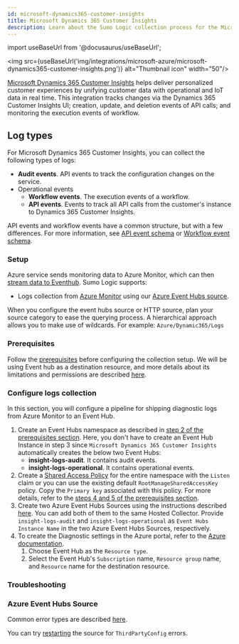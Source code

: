 ```yaml
---
id: microsoft-dynamics365-customer-insights
title: Microsoft Dynamics 365 Customer Insights
description: Learn about the Sumo Logic collection process for the Microsoft Dynamics 365 Customer Insights service.
---
```


import useBaseUrl from '@docusaurus/useBaseUrl';

<img src={useBaseUrl('img/integrations/microsoft-azure/microsoft-dynamics365-customer-insights.png')} alt="Thumbnail icon" width="50"/>

[Microsoft Dynamics 365 Customer Insights](https://learn.microsoft.com/en-us/dynamics365/customer-insights/overview) helps deliver personalized customer experiences by unifying customer data with operational and IoT data in real time. This integration tracks changes via the Dynamics 365 Customer Insights UI; creation, update, and deletion events of API calls; and monitoring the execution events of workflow.

## Log types

For Microsoft Dynamics 365 Customer Insights, you can collect the following types of logs:

* **Audit events**. API events to track the configuration changes on the service.
* Operational events
  * **Workflow events**. The execution events of a workflow.
  * **API events**. Events to track all API calls from the customer's instance to Dynamics 365 Customer Insights.

API events and workflow events have a common structure, but with a few differences. For more information, see [API event schema](https://learn.microsoft.com/en-us/dynamics365/customer-insights/diagnostics#api-event-schema) or [Workflow event schema](https://learn.microsoft.com/en-us/dynamics365/customer-insights/diagnostics#workflow-event-schema).

### Setup

Azure service sends monitoring data to Azure Monitor, which can then [stream data to Eventhub](https://learn.microsoft.com/en-us/azure/azure-monitor/essentials/stream-monitoring-data-event-hubs). Sumo Logic supports:

* Logs collection from [Azure Monitor](https://docs.microsoft.com/en-us/azure/monitoring-and-diagnostics/monitoring-get-started) using our [Azure Event Hubs source](/docs/send-data/hosted-collectors/cloud-to-cloud-integration-framework/azure-event-hubs-source/).

When you configure the event hubs source or HTTP source, plan your source category to ease the querying process. A hierarchical approach allows you to make use of wildcards. For example: `Azure/Dynamic365/Logs`

### Prerequisites

Follow the [prerequisites](https://learn.microsoft.com/en-us/dynamics365/customer-insights/diagnostics#prerequisites) before configuring the collection setup. We will be using Event hub as a destination resource, and more details about its limitations and permissions are described [here](https://learn.microsoft.com/en-us/azure/azure-monitor/essentials/diagnostic-settings?tabs=portal#destination-limitations).

### Configure logs collection

In this section, you will configure a pipeline for shipping diagnostic logs from Azure Monitor to an Event Hub.

1. Create an Event Hubs namespace as described in [step 2 of the prerequisites section](/docs/send-data/hosted-collectors/cloud-to-cloud-integration-framework/azure-event-hubs-source/#prerequisites). Here, you don't have to create an Event Hub Instance in step 3 since `Microsoft Dynamics 365 Customer Insights` automatically creates the below two Event Hubs:
    * **insight-logs-audit**. It contains audit events.
    * **insight-logs-operational**. It contains operational events.
2. Create a [Shared Access Policy](https://docs.microsoft.com/en-us/azure/governance/policy/overview) for the entire namespace with the `Listen` claim or you can use the existing default `RootManageSharedAccessKey` policy. Copy the `Primary key` associated with this policy. For more details, refer to the [steps 4 and 5 of the prerequisites section](/docs/send-data/hosted-collectors/cloud-to-cloud-integration-framework/azure-event-hubs-source/#prerequisites).
3. Create two Azure Event Hubs Sources using the instructions described [here](/docs/send-data/hosted-collectors/cloud-to-cloud-integration-framework/azure-event-hubs-source/#create-an-azure-event-hubssource). You can add both of them to the same Hosted Collector. Provide `insight-logs-audit` and `insight-logs-operational` as `Event Hubs Instance Name` in the two Azure Event Hubs Sources, respectively.
4. To create the Diagnostic settings in the Azure portal, refer to the [Azure documentation](https://learn.microsoft.com/en-us/dynamics365/customer-insights/diagnostics#set-up-diagnostics-with-azure-monitor).
   1. Choose Event Hub as the `Resource type`.
   1. Select the Event Hub's `Subscription` name, `Resource group` name, and `Resource` name for the destination resource.

### Troubleshooting

### Azure Event Hubs Source

Common error types are described [here](/docs/send-data/hosted-collectors/cloud-to-cloud-integration-framework/azure-event-hubs-source/#error-types).

You can try [restarting](/docs/send-data/hosted-collectors/cloud-to-cloud-integration-framework/azure-event-hubs-source/#restarting-your-source) the source for `ThirdPartyConfig` errors.
